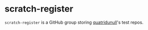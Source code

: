 # scratch-register

`scratch-register` is a GitHub group storing [quatridunull](https://github.com/quatridunull)'s test repos.


